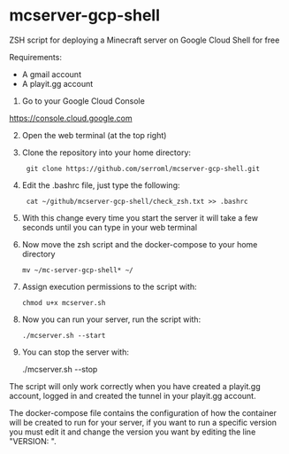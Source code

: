 # mcserver-gcp-shell
ZSH script for deploying a Minecraft server on Google Cloud Shell for free

Requirements:

- A gmail account
- A playit.gg account


1. Go to your Google Cloud Console

https://console.cloud.google.com


2. Open the web terminal (at the top right)


3. Clone the repository into your home directory:

        git clone https://github.com/serroml/mcserver-gcp-shell.git


4. Edit the .bashrc file, just type the following:

        cat ~/github/mcserver-gcp-shell/check_zsh.txt >> .bashrc
        
        
5. With this change every time you start the server it will take a few seconds until you can type in your web terminal


7. Now move the zsh script and the docker-compose to your home directory

       mv ~/mc-server-gcp-shell* ~/


8. Assign execution permissions to the script with:

       chmod u+x mcserver.sh
       

9. Now you can run your server, run the script with:

       ./mcserver.sh --start


10. You can stop the server with:

       ./mcserver.sh --stop


The script will only work correctly when you have created a playit.gg account, logged in and created the tunnel in your playit.gg account.

The docker-compose file contains the configuration of how the container will be created to run for your server, if you want to run a specific version you must edit it and change the version you want by editing the line "VERSION: ".

